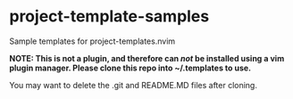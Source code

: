 # project-template-samples
Sample templates for project-templates.nvim

__NOTE: This is not a plugin, and therefore can _not_ be installed using a vim plugin manager. Please clone this repo into ~/.templates to use.__

You may want to delete the .git and README.MD files after cloning.
